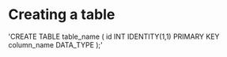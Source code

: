 # Creating a table

'CREATE TABLE table_name (
  id INT IDENTITY(1,1) PRIMARY KEY
  column_name DATA_TYPE
  );'
